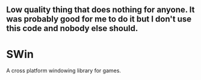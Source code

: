 ## Low quality thing that does nothing for anyone. It was probably good for me to do it but I don't use this code and nobody else should.

# SWin
A cross platform windowing library for games.
